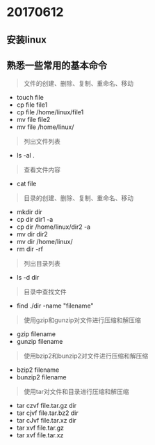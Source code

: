 # 20170612

## 安装linux

## 熟悉一些常用的基本命令
> 文件的创建、删除、复制、重命名、移动
- touch file
- cp file file1
- cp file /home/linux/file1
- mv file file2
- mv file /home/linux/
> 列出文件列表
- ls -al .
> 查看文件内容
- cat file
> 目录的创建、删除、复制、重命名、移动
- mkdir dir
- cp dir dir1 -a
- cp dir /home/linux/dir2 -a
- mv dir dir2
- mv dir /home/linux/
- rm dir -rf
> 列出目录列表
- ls -d dir
> 目录中查找文件
- find ./dir -name "filename"
> 使用gzip和gunzip对文件进行压缩和解压缩
- gzip filename
- gunzip filename
> 使用bzip2和bunzip2对文件进行压缩和解压缩
- bzip2 filename
- bunzip2 filename
> 使用tar对文件和目录进行压缩和解压缩
- tar czvf file.tar.gz dir
- tar cjvf file.tar.bz2 dir
- tar cJvf file.tar.xz dir
- tar xvf file.tar.gz
- tar xvf file.tar.xz
